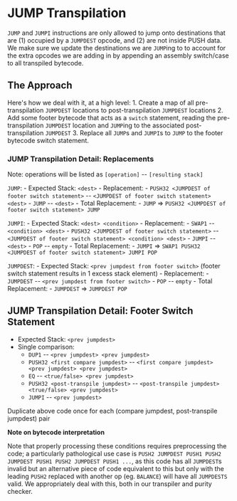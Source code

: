 # JUMP Transpilation

`JUMP` and `JUMPI` instructions are only allowed to jump onto
destinations that are (1) occupied by a `JUMPDEST` opcode, and (2) are
not inside PUSH data. We make sure we update the destinations we are
`JUMP`ing to to account for the extra opcodes we are adding in by
appending an assembly switch/case to all transpiled bytecode.

## The Approach

Here's how we deal with it, at a high level: 1. Create a map of all
pre-transpilation `JUMPDEST` locations to post-transpilation `JUMPDEST`
locations 2. Add some footer bytecode that acts as a `switch` statement,
reading the pre-transpilation `JUMPDEST` location and `JUMP`ing to the
associated post-transpilation `JUMPDEST` 3. Replace all `JUMP`s and
`JUMPI`s to `JUMP` to the footer bytecode switch statement.

### JUMP Transpilation Detail: Replacements

Note: operations will be listed as `[operation]` -- `[resulting stack]`

`JUMP`: - Expected Stack: `<dest>` - Replacement: - `PUSH32 <JUMPDEST of
footer switch statement>` -- `<JUMPDEST of footer switch statement>
<dest>` - `JUMP` -- `<dest>` - Total Replacement: - `JUMP` =\> `PUSH32
<JUMPDEST of footer switch statement> JUMP`

`JUMPI`: - Expected Stack: `<dest> <condition>` - Replacement: - `SWAP1`
-- `<condition> <dest>` - `PUSH32 <JUMPDEST of footer switch statement>`
-- `<JUMPDEST of footer switch statement> <condition> <dest>` - `JUMPI`
-- `<dest>` - `POP` -- `empty` - Total Replacement: - `JUMPI` =\> `SWAP1
PUSH32 <JUMPDEST of footer switch statement> JUMPI POP`

`JUMPDEST`: - Expected Stack: `<prev jumpdest from footer switch>`
(footer switch statement results in 1 excess stack element) -
Replacement: - `JUMPDEST` -- `<prev jumpdest from footer switch>` -
`POP` -- `empty` - Total Replacement: - `JUMPDEST` =\> `JUMPDEST POP`

JUMP Transpilation Detail: Footer Switch Statement
---------------------------------------

  - Expected Stack: `<prev jumpdest>`
  - Single comparison:
      - `DUP1` -- `<prev jumpdest> <prev jumpdest>`
      - `PUSH32 <first compare jumpdest>` -- `<first compare jumpdest>
        <prev jumpdest> <prev jumpdest>`
      - `EQ` -- `<true/false> <prev jumpdest>`
      - `PUSH32 <post-transpile jumpdest>` -- `<post-transpile jumpdest>
        <true/false> <prev jumpdest>`
      - `JUMPI` -- `<prev jumpdest>`

Duplicate above code once for each (compare jumpdest, post-transpile
jumpdest) pair

**Note on bytecode interpretation**

Note that properly processing these conditions requires preprocessing
the code; a particularly pathological use case is `PUSH2 JUMPDEST PUSH1
PUSH2 JUMPDEST PUSH1 PUSH2 JUMPDEST PUSH1 ...`, as this code has all
`JUMPDEST`s invalid but an alternative piece of code equivalent to this
but only with the leading `PUSH2` replaced with another op (eg.
`BALANCE`) will have all `JUMPDESTS` valid. We appropriately deal with
this, both in our transpiler and purity checker.
